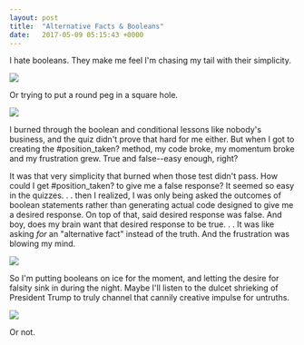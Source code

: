 ```yaml
---
layout: post
title:  "Alternative Facts & Booleans"
date:   2017-05-09 05:15:43 +0000
---
```



I hate booleans. They make me feel I'm chasing my tail with their simplicity. 

![](https://media.giphy.com/media/3o6MbrBCBYnyQnMAco/giphy.gif)

Or trying to put a round peg in a square hole.

![](https://media.giphy.com/media/J2zwN64xc4wgw/giphy.gif)

I burned through the boolean and conditional lessons like nobody's business, and the quiz didn't prove that hard for me either. But when I got to creating the #position_taken? method, my code broke, my momentum broke and my frustration grew. True and false--easy enough, right?

It was that very simplicity that burned when those test didn't pass. How could I get #position_taken? to give me a false response? It seemed so easy in the quizzes. . . then I realized, I was only being asked the outcomes of boolean statements rather than generating actual code designed to give me a desired response. On top of that, said desired response was false. And boy, does my brain want that desired response to be true. . . It was like asking *for* an "alternative fact"  instead of the truth. And the frustration was blowing my mind.

![](https://media.giphy.com/media/15Snc2DpOBOzC/giphy.gif)

So I'm putting booleans on ice for the moment, and letting the desire for falsity sink in during the night. Maybe I'll listen to the dulcet shrieking of President Trump to truly channel that cannily creative impulse for untruths. 

![](https://media.giphy.com/media/l3q2UmwvoLlbbuT8k/giphy.gif)

Or not.
